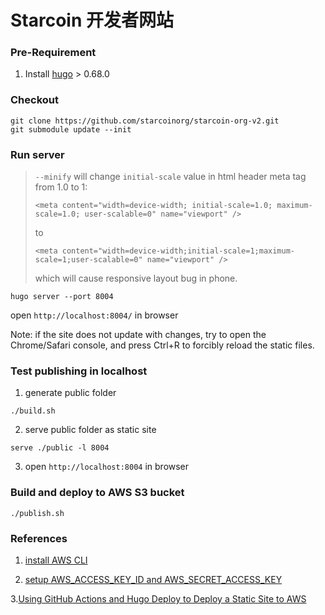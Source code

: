# Starcoin 开发者网站

### Pre-Requirement

1. Install [hugo](https://gohugo.io/getting-started/installing/) > 0.68.0

### Checkout

```shell script
git clone https://github.com/starcoinorg/starcoin-org-v2.git
git submodule update --init
```


### Run server
> `--minify` will change `initial-scale` value in html header meta tag from 1.0 to 1:
> 
>`<meta content="width=device-width; initial-scale=1.0; maximum-scale=1.0; user-scalable=0" name="viewport" />`
>
> to
> 
> `<meta content="width=device-width;initial-scale=1;maximum-scale=1;user-scalable=0" name="viewport" />`
> 
> which will cause responsive layout bug in phone.

```
hugo server --port 8004
```
open `http://localhost:8004/` in browser

Note: if the site does not update with changes, try to open the Chrome/Safari console, and press Ctrl+R to forcibly reload the static files.


### Test publishing in localhost

1. generate public folder
```
./build.sh
```

2. serve public folder as static site
```
serve ./public -l 8004
```

3. open `http://localhost:8004` in browser

### Build and deploy to AWS S3 bucket
```
./publish.sh
```

### References
1. [install AWS CLI](https://docs.aws.amazon.com/cli/latest/userguide/cli-chap-install.html)

2. [setup AWS_ACCESS_KEY_ID and AWS_SECRET_ACCESS_KEY](https://docs.aws.amazon.com/cli/latest/userguide/cli-configure-quickstart.html#cli-configure-quickstart-creds)

3.[Using GitHub Actions and Hugo Deploy to Deploy a Static Site to AWS](https://capgemini.github.io/development/Using-GitHub-Actions-and-Hugo-Deploy-to-Deploy-to-AWS/)
